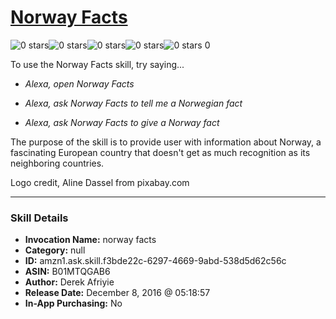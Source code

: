# [Norway Facts](http://alexa.amazon.com/#skills/amzn1.ask.skill.f3bde22c-6297-4669-9abd-538d5d62c56c)
![0 stars](../../images/ic_star_border_black_18dp_1x.png)![0 stars](../../images/ic_star_border_black_18dp_1x.png)![0 stars](../../images/ic_star_border_black_18dp_1x.png)![0 stars](../../images/ic_star_border_black_18dp_1x.png)![0 stars](../../images/ic_star_border_black_18dp_1x.png) 0

To use the Norway Facts skill, try saying...

* *Alexa, open Norway Facts*

* *Alexa, ask Norway Facts to tell me a Norwegian fact*

* *Alexa, ask Norway Facts to give a Norway fact*

The purpose of the skill is to provide user with information about Norway, a fascinating European country that doesn't get as much recognition as its neighboring countries. 

Logo credit, Aline Dassel from pixabay.com

***

### Skill Details

* **Invocation Name:** norway facts
* **Category:** null
* **ID:** amzn1.ask.skill.f3bde22c-6297-4669-9abd-538d5d62c56c
* **ASIN:** B01MTQGAB6
* **Author:** Derek Afriyie
* **Release Date:** December 8, 2016 @ 05:18:57
* **In-App Purchasing:** No
